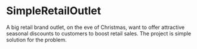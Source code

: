 # SimpleRetailOutlet
A big retail brand outlet, on the eve of Christmas, want to offer attractive seasonal discounts to customers to boost retail sales. The project is simple solution for the problem.
